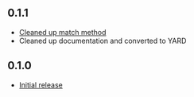 0.1.1
-----
* [Cleaned up match method](https://github.com/parkerboundy/octopart-ruby/commit/b64ac2970cdf353e709819c6d4eabe5bd1b7251c)
* Cleaned up documentation and converted to YARD

0.1.0
-----
* [Initial release](https://github.com/parkerboundy/octopart-ruby/commit/08c5a30e3558dfb8895748bbfccf677788da4a66)
